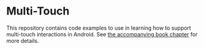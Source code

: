 # Multi-Touch

This repository contains code examples to use in learning how to support multi-touch interactions in Android. See [the accompanying book chapter](https://info448.github.io/multi-touch.html) for more details.
